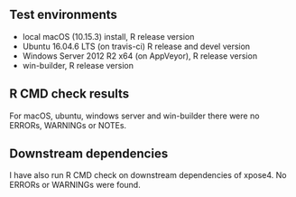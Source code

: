 ## Test environments
* local macOS (10.15.3) install, R release version
* Ubuntu 16.04.6 LTS (on travis-ci) R release and devel version
* Windows Server 2012 R2 x64 (on AppVeyor), R release version
* win-builder, R release version

## R CMD check results
For macOS, ubuntu, windows server and win-builder there were no ERRORs, WARNINGs or NOTEs. 

## Downstream dependencies
I have also run R CMD check on downstream dependencies of xpose4. 
No ERRORs or WARNINGs were found.
